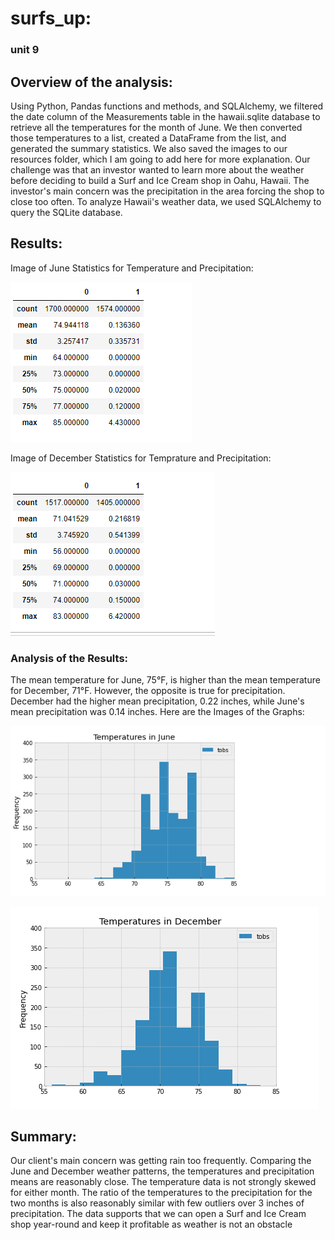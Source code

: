 # surfs_up:
### unit 9

## Overview of the analysis:
Using Python, Pandas functions and methods, and SQLAlchemy, we filtered the date column of the Measurements table in the hawaii.sqlite database to retrieve all the temperatures for the month of June. We then converted those temperatures to a list, created a DataFrame from the list, and generated the summary statistics. We also saved the images to our resources folder, which I am going to add here for more explanation. Our challenge was that an investor wanted to learn more about the weather before deciding to build a Surf and Ice Cream shop in Oahu, Hawaii. The investor's main concern was the precipitation in the area forcing the shop to close too often. To analyze Hawaii's weather data, we used SQLAlchemy to query the SQLite database.

## Results:

Image of June Statistics for Temperature and Precipitation:

![June prcp stats](https://github.com/KJoshi111/surfs_up/blob/main/Resources/June%20temp-prcp%20stats.png)

Image of December Statistics for Temprature and Precipitation:

![Dec prcp stats](https://github.com/KJoshi111/surfs_up/blob/main/Resources/Dec%20temp-prcp%20stats.png)

### Analysis of the Results:
The mean temperature for June, 75°F, is higher than the mean temperature for December, 71°F. However, the opposite is true for precipitation. December had the higher mean precipitation, 0.22 inches, while June's mean precipitation was 0.14 inches.
Here are the Images of the Graphs:

![temps in June](https://github.com/KJoshi111/surfs_up/blob/main/Resources/Temps%20in%20June.png)

![temps in Dec](https://github.com/KJoshi111/surfs_up/blob/main/Resources/Temps%20in%20Dec.png)




## Summary:
Our client's main concern was getting rain too frequently. Comparing the June and December weather patterns, the temperatures and precipitation means are reasonably close. The temperature data is not strongly skewed for either month. The ratio of the temperatures to the precipitation for the two months is also reasonably similar with few outliers over 3 inches of precipitation. The data supports that we can open a Surf and Ice Cream shop year-round and keep it profitable as weather is not an obstacle
